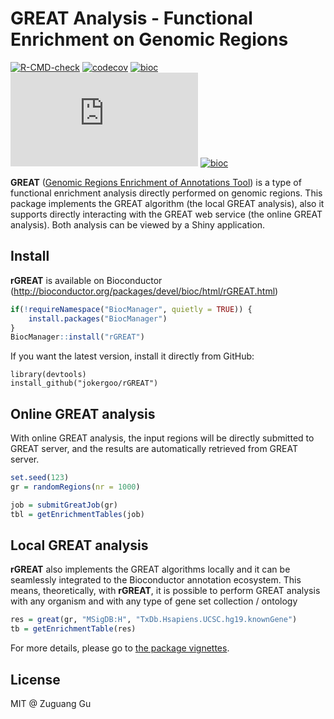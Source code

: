 # GREAT Analysis - Functional Enrichment on Genomic Regions

[![R-CMD-check](https://github.com/jokergoo/rGREAT/workflows/R-CMD-check/badge.svg)](https://github.com/jokergoo/rGREAT/actions)
[![codecov](https://img.shields.io/codecov/c/github/jokergoo/rGREAT.svg)](https://codecov.io/github/jokergoo/rGREAT)
[![bioc](https://bioconductor.org/shields/downloads/devel/rGREAT.svg)](https://bioconductor.org/packages/stats/bioc/rGREAT/) 
[![bioc](http://mcube.nju.edu.cn/cgi-bin/zuguanggu/bioc_download.pl?package=rGREAT)](https://bioconductor.org/packages/stats/bioc/rGREAT/) 
[![bioc](http://www.bioconductor.org/shields/years-in-bioc/rGREAT.svg)](http://bioconductor.org/packages/devel/bioc/html/rGREAT.html)


**GREAT** ([Genomic Regions Enrichment of Annotations Tool](http://great.stanford.edu)) is a type of
functional enrichment analysis directly performed on genomic regions. This package 
implements the GREAT algorithm (the local GREAT analysis), also it supports directly 
interacting with the GREAT web service (the online GREAT analysis). Both analysis 
can be viewed by a Shiny application.

## Install

**rGREAT** is available on Bioconductor (http://bioconductor.org/packages/devel/bioc/html/rGREAT.html)

```r
if(!requireNamespace("BiocManager", quietly = TRUE)) {
    install.packages("BiocManager")
}
BiocManager::install("rGREAT")
```

If you want the latest version, install it directly from GitHub:

```{r}
library(devtools)
install_github("jokergoo/rGREAT")
```

## Online GREAT analysis

With online GREAT analysis, the input regions will be directly submitted to GREAT server, and the results
are automatically retrieved from GREAT server.

```r
set.seed(123)
gr = randomRegions(nr = 1000)

job = submitGreatJob(gr)
tbl = getEnrichmentTables(job)
```

## Local GREAT analysis

**rGREAT** also implements the GREAT algorithms locally and it can be seamlessly integrated
to the Bioconductor annotation ecosystem. This means, theoretically, with **rGREAT**, it is possible to perform GREAT analysis
with any organism and with any type of gene set collection / ontology

```r
res = great(gr, "MSigDB:H", "TxDb.Hsapiens.UCSC.hg19.knownGene")
tb = getEnrichmentTable(res)
```

For more details, please go to [the package vignettes](https://jokergoo.github.io/rGREAT/).

## License

MIT @ Zuguang Gu
